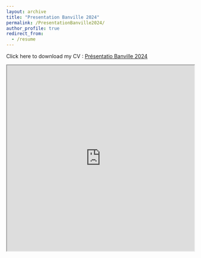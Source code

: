 ```yaml
---
layout: archive
title: "Presentation Banville 2024"
permalink: /PresentationBanville2024/
author_profile: true
redirect_from:
  - /resume
---
```


Click here to download my CV : 
<a href="https://adrien-berard.github.io/files/PrésentationBanville2024.pdf" target="_blank" download="PrésentationBanville2024.pdf">Présentatio Banville 2024</a>

<iframe src="https://adrien-berard.github.io/files/PrésentationBanville2024.pdf" width="100%" height="500px"> </iframe>